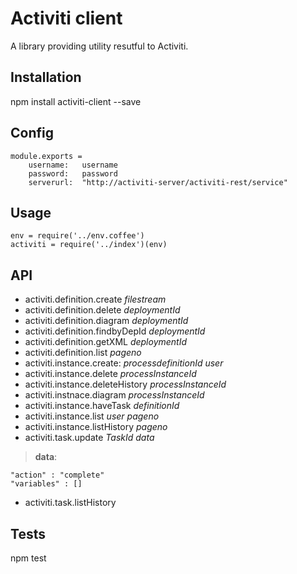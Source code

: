 Activiti client
===============
A library providing utility resutful to Activiti.
## Installation
npm install activiti-client --save
## Config
```
module.exports =
	username:	username
	password:	password
	serverurl:	"http://activiti-server/activiti-rest/service"		
```
## Usage
```
env = require('../env.coffee')
activiti = require('../index')(env)
```
## API
- activiti.definition.create *filestream*
- activiti.definition.delete *deploymentId*
- activiti.definition.diagram *deploymentId*
- activiti.definition.findbyDepId *deploymentId*
- activiti.definition.getXML *deploymentId*
- activiti.definition.list *pageno*
- activiti.instance.create: *processdefinitionId* *user*
- activiti.instance.delete *processInstanceId*
- activiti.instance.deleteHistory *processInstanceId*
- activiti.instnace.diagram *processInstanceId*
- activiti.instance.haveTask *definitionId*
- activiti.instance.list *user* *pageno*
- activiti.instance.listHistory *pageno*
- activiti.task.update *TaskId* *data*
> **data**: 
```
"action" : "complete"
"variables" : []
```

- activiti.task.listHistory <instanceId> <pageno>
			
## Tests
npm test
